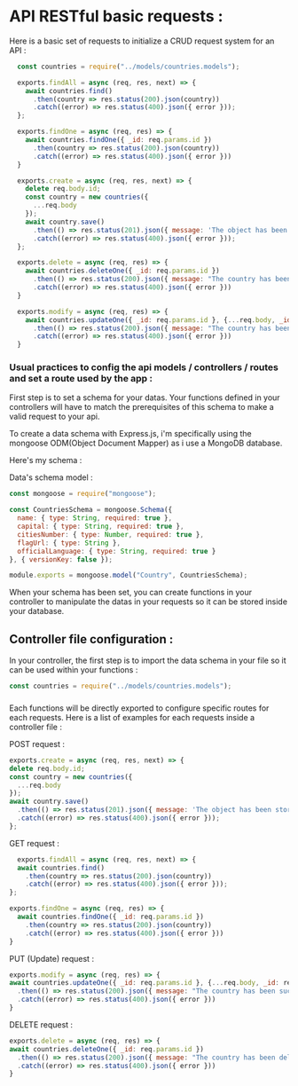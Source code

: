# API RESTful basic requests : 

  Here is a basic set of requests to initialize a CRUD request system for an API :

  ``` js
    const countries = require("../models/countries.models");

    exports.findAll = async (req, res, next) => {
      await countries.find()
        .then(country => res.status(200).json(country))
        .catch((error) => res.status(400).json({ error }));
    };

    exports.findOne = async (req, res) => {
      await countries.findOne({ _id: req.params.id })
        .then(country => res.status(200).json(country))
        .catch((error) => res.status(400).json({ error }))
    }

    exports.create = async (req, res, next) => {
      delete req.body.id;
      const country = new countries({
        ...req.body
      });
      await country.save()
        .then(() => res.status(201).json({ message: 'The object has been stored.' }))
        .catch((error) => res.status(400).json({ error }));
    };

    exports.delete = async (req, res) => {
      await countries.deleteOne({ _id: req.params.id })
        .then(() => res.status(200).json({ message: "The country has been deleted successfully !" }))
        .catch((error) => res.status(400).json({ error }))
    }

    exports.modify = async (req, res) => {
      await countries.updateOne({ _id: req.params.id }, {...req.body, _id: req.params.id})
        .then(() => res.status(200).json({ message: "The country has been successfully updated !" }))
        .catch((error) => res.status(400).json({ error }))
    }
  ```

### Usual practices to config the api models / controllers / routes and set a route used by the app :

  First step is to set a schema for your datas. Your functions defined in your controllers will have to match the prerequisites of this schema to make a valid request to your api.

  To create a data schema with Express.js, i'm specifically using the mongoose ODM(Object Document Mapper) as i use a MongoDB database.

  Here's my schema :

  Data's schema model : 

  ```js 
  const mongoose = require("mongoose");

  const CountriesSchema = mongoose.Schema({
    name: { type: String, required: true },
    capital: { type: String, required: true },
    citiesNumber: { type: Number, required: true },
    flagUrl: { type: String },
    officialLanguage: { type: String, required: true }
  }, { versionKey: false });

  module.exports = mongoose.model("Country", CountriesSchema);
  ```

  When your schema has been set, you can create functions in your controller to manipulate the datas in your requests so it can be stored inside your database.

  ## Controller file configuration :

  In your controller, the first step is to import the data schema in your file so it can be used within your functions :

  ```js
  const countries = require("../models/countries.models");
  ```

### 

  Each functions will be directly exported to configure specific routes for each requests. Here is a list of examples for each requests inside a controller file :

  POST request : 

  ``` js
  exports.create = async (req, res, next) => {
  delete req.body.id;
  const country = new countries({
    ...req.body
  });
  await country.save()
    .then(() => res.status(201).json({ message: 'The object has been stored.' }))
    .catch((error) => res.status(400).json({ error }));
  };
  ```

  GET request : 

  ```js
    exports.findAll = async (req, res, next) => {
    await countries.find()
      .then(country => res.status(200).json(country))
      .catch((error) => res.status(400).json({ error }));
  };

  exports.findOne = async (req, res) => {
    await countries.findOne({ _id: req.params.id })
      .then(country => res.status(200).json(country))
      .catch((error) => res.status(400).json({ error }))
  }
  ```

  PUT (Update) request : 

  ```js 
  exports.modify = async (req, res) => {
  await countries.updateOne({ _id: req.params.id }, {...req.body, _id: req.params.id})
    .then(() => res.status(200).json({ message: "The country has been successfully updated !" }))
    .catch((error) => res.status(400).json({ error }))
  }
  ```

  DELETE request : 

  ``` js 
  exports.delete = async (req, res) => {
  await countries.deleteOne({ _id: req.params.id })
    .then(() => res.status(200).json({ message: "The country has been deleted successfully !" }))
    .catch((error) => res.status(400).json({ error }))
  }
  ```